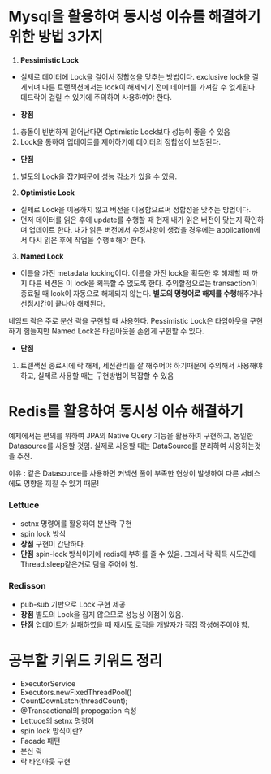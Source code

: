 # **Mysql을 활용하여 동시성 이슈를 해결하기 위한 방법 3가지**
1. **Pessimistic Lock**
- 실제로 데이터에 Lock을 걸어서 정합성을 맞추는 방법이다. exclusive lock을 걸게되며 다른 트랜잭션에서는 lock이 해제되기 전에 데이터를 가져갈 수 없게된다.
데드락이 걸릴 수 있기에 주의하여 사용하여야 한다.


- **장점** 
1. 충돌이 빈번하게 일어난다면 Optimistic Lock보다 성능이 좋을 수 있음
2. Lock을 통하여 업데이트를 제어하기에 데이터의 정합성이 보장된다.

- **단점**
1. 별도의 Lock을 잡기때문에 성능 감소가 있을 수 있음.


2. **Optimistic Lock**
- 실제로 Lock을 이용하지 않고 버전을 이용함으로써 정합성을 맞추는 방법이다. 
- 먼저 데이터를 읽은 후에 update를 수행할 때 현재 내가 읽은 버전이 맞는지 확인하며 업데이트 한다. 내가 읽은 버전에서 수정사항이 생겼을 경우에는 application에서 다시 읽은 후에 작업을 수행ㅎ해야 한다.

3. **Named Lock**
- 이름을 가진 metadata locking이다. 이름을 가진 lock을 획득한 후 해제할 때 까지 다른 세션은 이 lock을 획득할 수 없도록 한다.
   주의할점으로는 transaction이 종료될 때 lcok이 자동으로 해제되지 않는다.
   **별도의 명령어로 해제를 수행**해주거나 선점시간이 끝나야 해제된다.

네임드 락은 주로 분산 락을 구현할 때 사용한다. Pessimistic Lock은 타임아웃을 구현하기 힘들지만 Named Lock은 타임아웃을 손쉽게 구현할 수 있다.
- **단점** 
1. 트랜잭션 종료시에 락 해제, 세션관리를 잘 해주어야 하기때문에 주의해서 사용해야하고, 실제로 사용할 때는 구현방법이 복잡할 수 있음

# **Redis를 활용하여 동시성 이슈 해결하기**
예제에서는 편의를 위하여 JPA의 Native Query 기능을 활용하여 구현하고, 동일한 Datasource를 사용할 것임.
실제로 사용할 때는 DataSource를 분리하여 사용하는것을 추천.  

이유 : 같은 Datasource를 사용하면 커넥션 풀이 부족한 현상이 발생하여 다른 서비스에도 영향을 끼칠 수 있기 때문!

### Lettuce
- setnx 명령어를 활용하여 분산락 구현
- spin lock 방식
- **장점** 구현이 간단하다.
- **단점** spin-lock 방식이기에 redis에 부하를 줄 수 있음. 그래서 락 획득 시도간에 Thread.sleep같은거로 텀을 주어야 함.

### Redisson
- pub-sub 기반으로 Lock 구현 제공
- **장점** 별도의 Lock을 잡지 않으므로 성능상 이점이 있음.
- **단점** 업데이트가 실패하였을 때 재시도 로직을 개발자가 직접 작성해주어야 함.


# 공부할 키워드 키워드 정리
- ExecutorService
- Executors.newFixedThreadPool()
- CountDownLatch(threadCount);
- @Transactional의 propogation 속성
- Lettuce의 setnx 명령어
- spin lock 방식이란?
- Facade 패턴
- 분산 락
- 락 타임아웃 구현